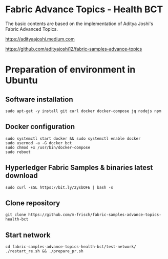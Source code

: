 # Fabric Advance Topics - Health BCT

The basic contents are based on the implementation of Aditya Joshi's Fabric Advanced Topics.

https://adityaajoshi.medium.com

https://github.com/adityajoshi12/fabric-samples-advance-topics

# Preparation of environment in Ubuntu

## Software installation
```
sudo apt-get -y install git curl docker docker-compose jq nodejs npm
```

## Docker configuration
```
sudo systemctl start docker && sudo systemctl enable docker
sudo usermod -a -G docker bct
sudo chmod +x /usr/bin/docker-compose
sudo reboot
```

## Hyperledger Fabric Samples & binaries latest download
```
sudo curl -sSL https://bit.ly/2ysbOFE | bash -s
```

## Clone repository
```
git clone https://github.com/m-frisch/fabric-samples-advance-topics-health-bct
```

## Start network
```
cd fabric-samples-advance-topics-health-bct/test-network/
./restart_re.sh && ./prepare_pr.sh
```
